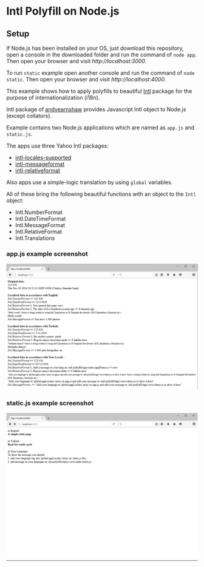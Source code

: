 # Intl Polyfill on Node.js

## Setup

If Node.js has been installed on your OS, just download this repository, open a console in the downloaded folder and run the command of `node app`. Then open your browser and visit _http://localhost:3000_.

To run `static` example open another console and run the command of `node static`. Then open your browser and visit _http://localhost:4000_.


This example shows how to apply polyfills to beautiful [Intl](https://github.com/andyearnshaw/Intl.js) package for the purpose of internationalization (i18n).

Intl package of [andyearnshaw](https://github.com/andyearnshaw) provides Javascript Intl object to Node.js (except collators).

Example contains two Node.js applications which are named as `app.js` and `static.js`.

The apps use three Yahoo Intl packages:
* [intl-locales-supported](https://github.com/yahoo/intl-locales-supported)
* [intl-messageformat](https://github.com/yahoo/intl-messageformat)
* [intl-relativeformat](https://github.com/yahoo/intl-relativeformat)

Also apps use a simple-logic translation by using `global` variables.

All of these bring the following beautiful functions with an object to the `Intl` object:
* Intl.NumberFormat
* Intl.DateTimeFormat
* Intl.MessageFormat
* Intl.RelativeFormat
* Intl.Translations



### app.js example screenshot

![launch](https://raw.githubusercontent.com/efkan/node-intl-polyfill-example/master/3000.png)


### static.js example screenshot

![launch](https://raw.githubusercontent.com/efkan/node-intl-polyfill-example/master/4000.png)
